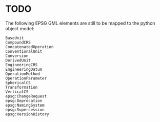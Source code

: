 # TODO

The following EPSG GML elements are still to be mapped to the python
object model:

    BaseUnit
    CompoundCRS
    ConcatenatedOperation
    ConventionalUnit
    Conversion
    DerivedUnit
    EngineeringCRS
    EngineeringDatum
    OperationMethod
    OperationParameter
    SphericalCS
    Transformation
    VerticalCS
    epsg:ChangeRequest
    epsg:Deprecation
    epsg:NamingSystem
    epsg:Supersession
    epsg:VersionHistory
